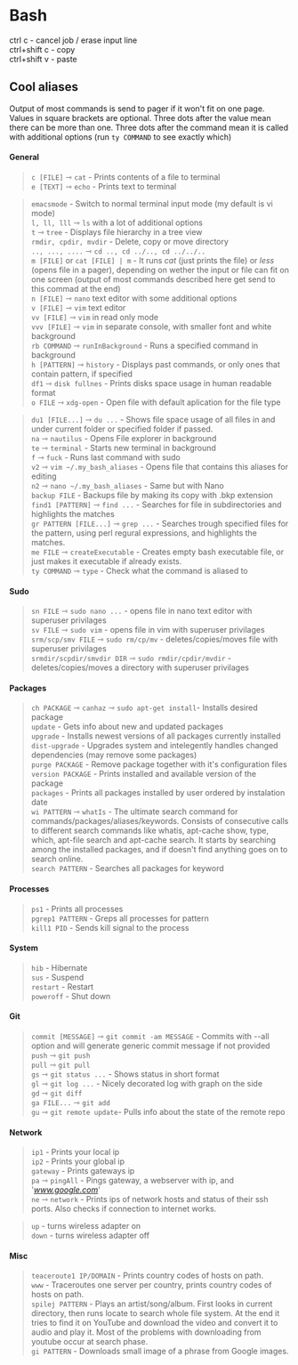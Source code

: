 Bash
====

ctrl c - cancel job / erase input line  
ctrl+shift c - copy  
ctrl+shift v - paste 

Cool aliases
------------
Output of most commands is send to pager if it won't fit on one page.  
Values in square brackets are optional. Three dots after the value mean there can be more than one. Three dots after the command mean it is called with additional options (run `ty COMMAND` to see exactly which)

#### General
>`c [FILE]` ⇾ `cat` - Prints contents of a file to terminal  
>`e [TEXT]` ⇾ `echo` - Prints text to terminal

>`emacsmode` - Switch to normal terminal input mode (my default is vi mode)  
>`l, ll, lll` ⇾ `ls` with a lot of additional options  
>`t` ⇾  `tree` - Displays file hierarchy in a tree view  
>`rmdir, cpdir, mvdir` - Delete, copy or move directory  
>`.., ..., ....` ⇾  `cd .., cd ../.., cd ../../..`   
>`m [FILE]` or `cat [FILE] | m` -  It runs *cat* (just prints the file) or *less* (opens file in a pager), depending on wether the input or file can fit on one screen (output of most commands described here get send to this commad at the end)  
>`n [FILE]` ⇾ `nano` text editor with some additional options  
>`v [FILE]` ⇾ `vim` text editor  
>`vv [FILE]` ⇾ `vim` in read only mode   
>`vvv [FILE]` ⇾ `vim` in separate console, with smaller font and white background  
>`rb COMMAND` ⇾ `runInBackground` - Runs a specified command in background  
>`h [PATTERN]` ⇾ `history` - Displays past commands, or only ones that contain pattern, if specified  
>`df1` ⇾ `disk fullnes` - Prints disks space usage in human readable format  
>`o FILE` ⇾ `xdg-open` - Open file with default aplication for the file type  

>`du1 [FILE...]` ⇾ `du ...` - Shows file space usage of all files in and under current folder or specified folder if passed.  
>`na` ⇾ `nautilus` - Opens File explorer in background  
>`te` ⇾ `terminal`  - Starts new terminal in background  
>`f` ⇾ `fuck` - Runs last command with sudo  
>`v2` ⇾ `vim ~/.my_bash_aliases` - Opens file that contains this aliases for editing  
>`n2` ⇾ `nano ~/.my_bash_aliases` - Same but with Nano  
>`backup FILE` - Backups file by making its copy with .bkp extension  
>`find1 [PATTERN]` ⇾ `find ...` - Searches for file in subdirectories and highlights the matches  
>`gr PATTERN [FILE...]` ⇾ `grep ...` - Searches trough specified files for the pattern, using perl regural expressions, and highlights the matches.  
>`me FILE` ⇾ `createExecutable` - Creates empty bash executable file, or just makes it executable if already exists.  
>`ty COMMAND` ⇾ `type` - Check what the command is aliased to  

#### Sudo
>`sn FILE` ⇾ `sudo nano ...` - opens file in nano text editor with superuser privilages  
>`sv FILE` ⇾ `sudo vim` - opens file in vim with superuser privilages  
>`srm/scp/smv FILE` ⇾ `sudo rm/cp/mv` - deletes/copies/moves file with superuser privilages  
>`srmdir/scpdir/smvdir DIR` ⇾ `sudo rmdir/cpdir/mvdir` - deletes/copies/moves a directory with superuser privilages  

#### Packages
>`ch PACKAGE` ⇾ `canhaz` ⇾ `sudo apt-get install`- Installs desired package  
>`update` - Gets info about new and updated packages  
>`upgrade` - Installs newest versions of all packages currently installed  
>`dist-upgrade` - Upgrades system and intelegently handles changed dependencies (may remove some packages)  
>`purge PACKAGE` - Remove package together with it's configuration files  
>`version PACKAGE` - Prints installed and available version of the package  
>`packages` - Prints all packages installed by user ordered by instalation date  
>`wi PATTERN` ⇾ `whatIs` - The ultimate search command for commands/packages/aliases/keywords. Consists of consecutive calls to different search commands like whatis, apt-cache show, type, which, apt-file search and apt-cache search. It starts by searching among the installed packages, and if doesn't find anything goes on to search online.  
>`search PATTERN` - Searches all packages for keyword  

#### Processes
>`ps1` - Prints all processes  
>`pgrep1 PATTERN` - Greps all processes for pattern  
>`kill1 PID` - Sends kill signal to the process  

#### System
>`hib` - Hibernate  
>`sus` - Suspend  
>`restart` - Restart  
>`poweroff` - Shut down  

#### Git
>`commit [MESSAGE]` ⇾ `git commit -am MESSAGE` - Commits with --all option and  will generate generic commit message if not provided  
>`push` ⇾ `git push`  
>`pull` ⇾ `git pull`  
>`gs` ⇾ `git status ...` - Shows status in short format  
>`gl` ⇾ `git log ...` - Nicely decorated log with graph on the side  
>`gd` ⇾ `git diff`  
>`ga FILE...` ⇾ `git add`  
>`gu` ⇾ `git remote update`- Pulls info about the state of the remote repo  

#### Network
>`ip1` - Prints your local ip  
>`ip2` - Prints your global ip  
>`gateway` - Prints gateways ip  
>`pa` ⇾ `pingAll` - Pings gateway, a webserver with ip, and '_www.google.com_'  
>`ne` ⇾ `network` - Prints ips of network hosts and status of their ssh ports. Also checks if connection to internet works.  

>`up` - turns wireless adapter on  
>`down` - turns wireless adapter off  

#### Misc
>`teaceroute1 IP/DOMAIN` - Prints country codes of hosts on path.  
>`www` - Traceroutes one server per country, prints country codes of hosts on path.   
>`spilej PATTERN` - Plays an artist/song/album. First looks in current directory, then runs locate to search whole file system. At the end it tries to find it on YouTube and download the video and convert it to audio and play it. Most of the problems with downloading from youtube occur at search phase.  
>`gi PATTERN` - Downloads small image of a phrase from Google images.  





